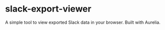 # slack-export-viewer
A simple tool to view exported Slack data in your browser. Built with Aurelia.
